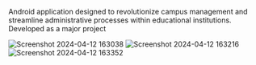 Android application designed to revolutionize campus management and streamline administrative processes within educational institutions. Developed as a major project

![Screenshot 2024-04-12 163038](https://github.com/user-attachments/assets/eff0921d-c2b9-445a-b026-2031e4c2e796)
![Screenshot 2024-04-12 163216](https://github.com/user-attachments/assets/ffbb9217-c0bc-4406-a04e-c99814a34f93)
![Screenshot 2024-04-12 163352](https://github.com/user-attachments/assets/a1ac0222-2056-4cde-81e8-393437898dab)
